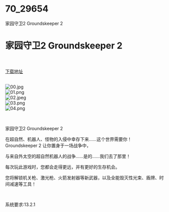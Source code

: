 # 70_29654
家园守卫2 Groundskeeper 2
# 家园守卫2 Groundskeeper 2
 <br/></br>
[下载地址](https://www.switch520.cc/article/29654 "下载地址")
<br/></br>

<p><img title="00.jpg" src="https://www.switch520.cc/muke_img/2022_04_14_128f20e0be23f.jpg" alt="00.jpg"><br>
<img title="01.png" src="https://www.switch520.cc/muke_img/2022_04_14_5abaa10ba247a.png" alt="01.png"><br>
<img title="02.jpeg" src="https://www.switch520.cc/muke_img/2022_04_14_80297791b4c9c.jpeg" alt="02.jpeg"><br>
<img title="03.png" src="https://www.switch520.cc/muke_img/2022_04_14_2afa9f53c3734.png" alt="03.png"><br>
<img title="04.png" src="https://www.switch520.cc/muke_img/2022_04_14_5b82284522dfe.png" alt="04.png"></p>
<p>&nbsp;</p>
<p>家园守卫2 Groundskeeper 2</p>
<p>在超自然、机器人、怪物的入侵中幸存下来……这个世界需要你！Groundskeeper 2 让你置身于一场战争中，</p>
<p>与来自外太空的超自然机器人的战争……是的……我们去了那里！</p>
<p>每次玩此游戏时，您都会走得更远，并有更好的生存机会。</p>
<p>您将解锁机关枪、激光枪、火箭发射器等新武器，以及全能毁灭性光束、盾牌、时间减速等工具！</p>
<p>&nbsp;</p>
<p>系统要求:13.2.1</p>



